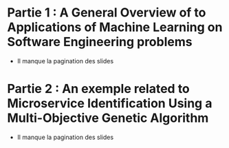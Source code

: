 # Partie 1 : A General Overview of to Applications of Machine Learning on Software Engineering problems

- Il manque la pagination des slides

# Partie 2 : An exemple related to Microservice Identification Using a Multi-Objective Genetic Algorithm

- Il manque la pagination des slides
